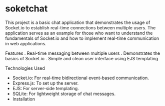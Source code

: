 # soketchat
This project is a basic chat application that demonstrates the usage of Socket.io to establish real-time connections between multiple users. The application serves as an example for those who want to understand the fundamentals of Socket.io and how to implement real-time communication in web applications.

Features
. Real-time messaging between multiple users
. Demonstrates the basics of Socket.io
. Simple and clean user interface using EJS templating


Technologies Used
- Socket.io: For real-time bidirectional event-based communication.
- Express.js: To set up the server.
- EJS: For server-side templating.
- SQLite: For lightweight storage of chat messages.
- Installation
